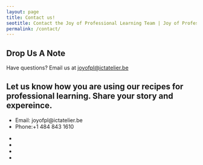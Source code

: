 ```yaml
---
layout: page
title: Contact us!
seotitle: Contact the Joy of Professional Learning Team | Joy of Professional Learning
permalink: /contact/
---
```


<!-- Slider Start -->
<section id="global-header">
  <div class="container">
    <div class="row">
      <div class="col-md-12">
        <div class="block">
          <h1>Drop Us A Note</h1>
          <p>Have questions? Email us at <a href="mailto:joyofpl@ictatelier.be">joyofpl@ictatelier.be</a></p>
        </div>
      </div>
    </div>
  </div>
</section>
          <h2>Let us know how you are using our recipes for professional learning. Share your story and expereince.</h2>
          <ul class="address-block">
            <li>
              <i class="fa fa-envelope-o"></i>Email: joyofpl@ictatelier.be
            </li>
            <li>
              <i class="fa fa-phone"></i>Phone:+1 484 843 1610
            </li>
          </ul>
       </div>
     </div>
</section>
          <ul class="social-icons">
            <li>
              <a href="https://plus.google.com/communities/100048750758797626973"><i class="fa fa-google"></i></a>
            </li>
            <li>
              <a href="https://twitter.com/joyofpl?lang=en"><i class="fa fa-twitter"></i></a>
            </li>
            <li>
              <a href="https://www.facebook.com/joyofpl/?hc_ref=SEARCH"><i class="fa fa-facebook"></i></a>
            </li>
            <li>
            <a href="https://www.instagram.com/thejoyofpl/"><i class="fa fa-instagram"></i></a>
            </li>
          </ul>
       </div>
     </div>
</section>
